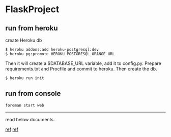 # FlaskProject
run from heroku
------
create Heroku db

    $ heroku addons:add heroku-postgresql:dev
    $ heroku pg:promote HEROKU_POSTGRESQL_ORANGE_URL
Then it will create a $DATABASE_URL variable, add it to config.py. Prepare requirements.txt and Procfile and commit to heroku.
Then create the db.

    $ heroku run init
    
run from console
-------

    foreman start web


-----
read below documents.

[ref](http://blog.miguelgrinberg.com/post/the-flask-mega-tutorial-part-xviii-deployment-on-the-heroku-cloud)
[ref](https://devcenter.heroku.com/articles/getting-started-with-python-o#start-flask-app-inside-a-virtualenv)
